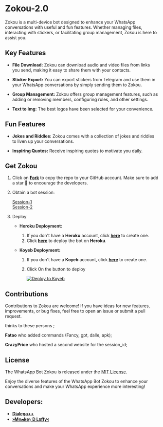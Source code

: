 # Zokou-2.0



Zokou is a multi-device bot designed to enhance your WhatsApp conversations with useful and fun features. Whether managing files, interacting with stickers, or facilitating group management, Zokou is here to assist you.

## Key Features

- **File Download:** Zokou can download audio and video files from links you send, making it easy to share them with your contacts.

- **Sticker Export:** You can export stickers from Telegram and use them in your WhatsApp conversations by simply sending them to Zokou.

- **Group Management:** Zokou offers group management features, such as adding or removing members, configuring rules, and other settings.

- **Text to Img:** The best logos have been selected for your convenience.

## Fun Features

- **Jokes and Riddles:** Zokou comes with a collection of jokes and riddles to liven up your conversations.

- **Inspiring Quotes:** Receive inspiring quotes to motivate you daily.

## Get Zokou

1. Click on **[Fork](https://github.com/Luffy2ndAccount/Zokou-english-v/fork)** to copy the repo to your GitHub account. Make sure to add a star 🌟 to encourage the developers.

2. Obtain a bot session: 

   [Session-1](https://zkscan.onrender.com)  <br>
   [Session-2](https://zokouscan.onrender.com) <br>


3. Deploy
   - **Heroku Deployment:**
     1. If you don't have a **Heroku** account, click [**here**](https://id.heroku.com/login) to create one.
     2. Click [**here**](https://dashboard.heroku.com/new?template=https://github.com/Luffy2ndAccount/Zokou-english-v) to deploy the bot on **Heroku**.
    
   - **Koyeb Deployment:**
     1. If you don't have a **Koyeb** account, click [**here**](https://app.koyeb.com/auth/signup) to create one.
     2. Click On the button to deploy <br>

           [![Deploy to Koyeb](https://www.koyeb.com/static/images/deploy/button.svg)](https://app.koyeb.com/deploy?name=zokouve&type=docker&image=docker.io%2Fluffy077%2Fzokouve%3Alatest&env%5BPREFIX%5D=.&env%5BAUTO_READ_STATUS%5D=yes&env%5BAUTO_DOWNLOAD_STATUS%5D=yes&env%5BPM_PERMIT%5D=no&env%5BBOT_NAME%5D=Zokou-MD&env%5BBOT_MENU_LINKS%5D=https%3A%2F%2Fi.pinimg.com%2F736x%2F0a%2F70%2F6f%2F0a706f90d6a1fb39919aedfbb7fdd8d3.jpg&env%5BPUBLIC_MODE%5D=yes&env%5BDATABASE_URL%5D=create+on+koyeb&env%5BOWNER_NAME%5D=Djalega%2B%2B&env%5BNUMERO_OWNER%5D=22891733300&env%5BWARN_COUNT%5D=3&env%5BSTARTING_BOT_MESSAGE%5D=yes&env%5BPRESENCE%5D=1&env%5BPM_CHATBOT%5D=no&env%5BSESSION_ID%5D=put+your+session&env%5BANTI_VIEW_ONCE%5D=yes&ports=8000%3Bhttp%3B%2F)

## Contributions

Contributions to Zokou are welcome! If you have ideas for new features, improvements, or bug fixes, feel free to open an issue or submit a pull request. <br>

   thinks to these persons ;

   **Fatao** who added commands (Fancy, gpt, dalle, apk); <br>

   **CrazyPrice** who hosted a second website for the session_id;

## License

The WhatsApp Bot Zokou is released under the [MIT License](https://opensource.org/licenses/MIT).

Enjoy the diverse features of the WhatsApp Bot Zokou to enhance your conversations and make your WhatsApp experience more interesting!

## Developers:

- [**Djalega++**](https://github.com/djalega8000/Zokou-MD/)
- [**᚛M๏𝓷keℽ D Lบffy᚜**](https://github.com/Faouz995)

